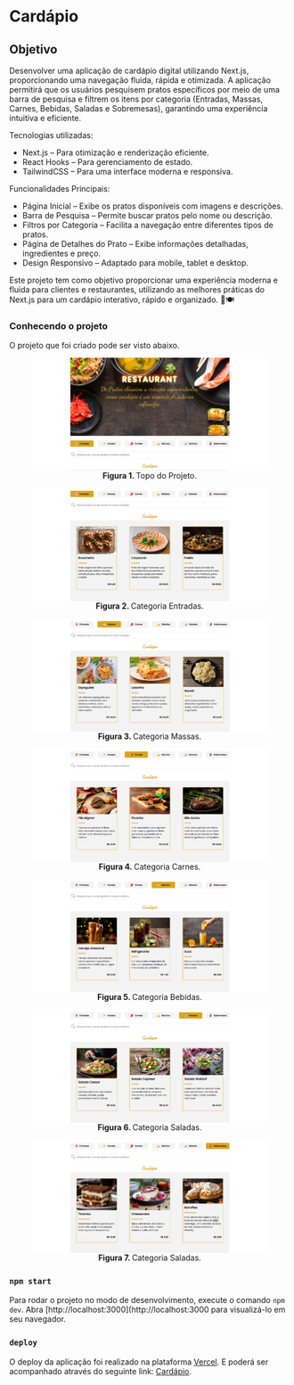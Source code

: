 # Cardápio

## Objetivo

Desenvolver uma aplicação de cardápio digital utilizando Next.js, proporcionando uma navegação fluida, rápida e otimizada. A aplicação permitirá que os usuários pesquisem pratos específicos por meio de uma barra de pesquisa e filtrem os itens por categoria (Entradas, Massas, Carnes, Bebidas, Saladas e Sobremesas), garantindo uma experiência intuitiva e eficiente.

Tecnologias utilizadas:
- Next.js – Para otimização e renderização eficiente.
- React Hooks – Para gerenciamento de estado.
- TailwindCSS – Para uma interface moderna e responsiva.

Funcionalidades Principais:
- Página Inicial – Exibe os pratos disponíveis com imagens e descrições.
- Barra de Pesquisa – Permite buscar pratos pelo nome ou descrição.
- Filtros por Categoria – Facilita a navegação entre diferentes tipos de pratos.
- Página de Detalhes do Prato – Exibe informações detalhadas, ingredientes e preço.
- Design Responsivo – Adaptado para mobile, tablet e desktop.

Este projeto tem como objetivo proporcionar uma experiência moderna e fluida para clientes e restaurantes, utilizando as melhores práticas do Next.js para um cardápio interativo, rápido e organizado. 🚀🍽️

### Conhecendo o projeto

O projeto que foi criado pode ser visto abaixo.

<figure>
  <img align="center" alt="Buscador de CEP" src="./doc/assets/topo.png" />
  <figcaption align="center">
    <span style="font-weight:bold">Figura 1.
    </span>
  Topo do Projeto.</figcaption>
</figure>

<figure>
  <img align="center" alt="Categoria Entradas" src="./doc/assets/entradas.png" />
  <figcaption align="center">
    <span style="font-weight:bold">Figura 2.
    </span>
  Categoria Entradas.</figcaption>
</figure>

<figure>
  <img align="center" alt="Categoria Massas" src="./doc/assets/massas.png" />
  <figcaption align="center">
    <span style="font-weight:bold">Figura 3.
    </span>
  Categoria Massas.</figcaption>
</figure>

<figure>
  <img align="center" alt="Categoria Carnes" src="./doc/assets/carnes.png" />
  <figcaption align="center">
    <span style="font-weight:bold">Figura 4.
    </span>
  Categoria Carnes.</figcaption>
</figure>

<figure>
  <img align="center" alt="Categoria Bebidas" src="./doc/assets/bebidas.png" />
  <figcaption align="center">
    <span style="font-weight:bold">Figura 5.
    </span>
  Categoria Bebidas.</figcaption>
</figure>

<figure>
  <img align="center" alt="Categoria Saladas" src="./doc/assets/saladas.png" />
  <figcaption align="center">
    <span style="font-weight:bold">Figura 6.
    </span>
  Categoria Saladas.</figcaption>
</figure>

<figure>
  <img align="center" alt="Categoria Sobremesas" src="./doc/assets/sobremesas.png" />
  <figcaption align="center">
    <span style="font-weight:bold">Figura 7.
    </span>
  Categoria Saladas.</figcaption>
</figure>

### `npm start`

Para rodar o projeto no modo de desenvolvimento, execute o comando `npm dev`.
Abra [http://localhost:3000](http://localhost:3000 para visualizá-lo em seu navegador.

### `deploy`

O deploy da aplicação foi realizado na plataforma [Vercel](https://vercel.com/).
E poderá ser acompanhado através do seguinte link: [Cardápio](https://projeto-cardapio-iota.vercel.app/).